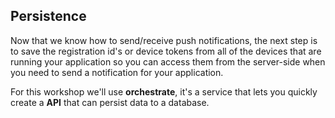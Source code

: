 ## Persistence

Now that we know how to send/receive push notifications, the next step is to save the registration id's or device tokens from all of the devices that are running your application so you can access them from the server-side when you need to send a notification for your application.

For this workshop we'll use **orchestrate**, it's a service that lets you quickly create a **API** that can persist data to a database.
